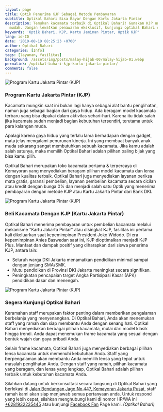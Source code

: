 ```yaml
---
layout: page
title: Optik Penerima KJP Sebagai Metode Pembayaran
subtitle: Optikal Bahari Bisa Bayar Dengan Kartu Jakarta Pintar
description: Temukan kacamata terbaik di Optikal Bahari! Gunakan KJP untuk pembayaran
  mudah. Jangan lewatkan penawaran eksklusif, kunjungi optikal Bahari segera
keywords: 'Optik Bahari, KJP, Kartu Jaminan Pintar, Optik KJP'
lang: id-ID
date: '2019-08-19 08:25:23 +0700'
author: Optikal Bahari
categories: [Info]
tags: [layanan, fasilitas]
background: /assets/img/posts/malay-hijab-00/malay-hijab-01.webp
permalink: /optikal-bahari-kjp-kartu-jakarta-pintar/
comments: false
---
```


<div class="card shadow p-3 bg-white mb-5">
  <img
    itemprop="image"
    src="{{ "/assets/img/posts/optikal-bahari-kjp/kjp-optikalbahari-01.webp" }}"
    srcset="{{ "/assets/img/posts/optikal-bahari-kjp/kjp-optikalbahari-01.webp" | srcset }}"
    width="{{ "/assets/img/posts/optikal-bahari-kjp/kjp-optikalbahari-01.webp" | width }}"
    height="{{ "/assets/img/posts/optikal-bahari-kjp/kjp-optikalbahari-01.webp" | height }}"
    class="card-img-top img-fluid"
    alt="Program Kartu Jakarta Pintar (KJP)">
  <div class="card-body">
    <h3 class="card-title">
      Program Kartu Jakarta Pintar (KJP)
    </h3>
    <p class="card-text text-left">
      Kacamata mungkin saat ini bukan lagi hanya sebagai alat bantu penglihatan, namun juga sebagai bagian dari gaya hidup. Ada beragam model kacamata terbaru yang bisa dipakai dalam aktivitas sehari-hari. Karena itu tidak salah jika kacamata sudah menjadi bagian kebutuhan tersendiri, terutama untuk para kalangan muda.
    </p>
    <p class="card-text text-left">
      Apalagi karena gaya hidup yang terlalu lama berhadapan dengan gadget, mata jelas mengalami penurunan kinerja. Ini yang membuat banyak anak muda sekarang sangat membutuhkan sebuah kacamata. Jika kamu adalah salah satunya, maka memilih Optikal Bahari adalah pilihan paling bijak yang bisa kamu pilih.
    </p>
    <p class="card-text text-left">
      Optikal Bahari merupakan toko kacamata pertama & terpercaya di Kemayoran yang menyediakan beragam pilihan model kacamata dan lensa dengan kualitas terbaik. Optikal Bahari juga menyediakan layanan periksa mata gratis, garansi pembelian, layanan pembelian kacamata secara cicilan atau kredit dengan bunga 0% dan menjadi salah satu Optik yang menerima pembayaran dengan metode KJP atau Kartu Jakarta Pintar dari Bank DKI.
    </p>
  </div>
</div>

<div class="card shadow p-3 bg-white mb-5">
  <img
    itemprop="image"
    src="{{ "/assets/img/posts/optikal-bahari-kjp/kjp-optikalbahari-02.webp" }}"
    srcset="{{ "/assets/img/posts/optikal-bahari-kjp/kjp-optikalbahari-02.webp" | srcset }}"
    width="{{ "/assets/img/posts/optikal-bahari-kjp/kjp-optikalbahari-02.webp" | width }}"
    height="{{ "/assets/img/posts/optikal-bahari-kjp/kjp-optikalbahari-02.webp" | height }}"
    class="card-img-top img-fluid"
    alt="Program Kartu Jakarta Pintar (KJP)">
  <div class="card-body">
    <h3 class="card-title">
      Beli Kacamata Dengan KJP (Kartu Jakarta Pintar)
    </h3>
    <p class="card-text text-left">
      Optikal Bahari menerima pembayaran untuk pembelian kacamata melalui mekanisme "Kartu Jakarta Pintar" atau disingkat KJP, fasilitas ini pertama kali dikeluarkan saat kepemimpinan President Joko Widodo. Di era kepemimpinan Anies Baswedan saat ini, KJP dioptimalkan menjadi KJP Plus. Manfaat dan dampak positif yang diharapkan dari siswa penerima KJP, antara lain:
    </p>
    <ul>
      <li>Seluruh warga DKI Jakarta menamatkan pendidikan minimal sampai dengan jenjang SMA/SMK.</li>
      <li>Mutu pendidikan di Provinsi DKI Jakarta meningkat secara signifikan.</li>
      <li>Peningkatan pencapaian target Angka Partisipasi Kasar (APK) pendidikan dasar dan menengah.</li>
    </ul>
  </div>
</div>

<div class="card shadow p-3 bg-white mb-5">
  <img
    itemprop="image"
    src="{{ "/assets/img/posts/035.webp" }}"
    srcset="{{ "/assets/img/posts/035.webp" | srcset }}"
    width="{{ "/assets/img/posts/035.webp" | width }}"
    height="{{ "/assets/img/posts/035.webp" | height }}"
    class="card-img-top img-fluid"
    alt="Program Kartu Jakarta Pintar (KJP)">
  <div class="card-body">
    <h3 class="card-title">
      Segera Kunjungi Optikal Bahari
    </h3>
    <p class="card-text text-left">
      Keramahan staff merupakan faktor penting dalam memberikan pengalaman berbelanja yang menyenangkan. Di Optikal Bahari, Anda akan menemukan staff yang ramah dan siap membantu Anda dengan senang hati. Optikal Bahari menyediakan berbagai pilihan kacamata, mulai dari model klasik hingga trendi. Anda dapat menemukan frame kacamata yang sesuai dengan bentuk wajah dan gaya pribadi Anda.
    </p>
    <p class="card-text text-left">
      Selain frame kacamata, Optikal Bahari juga menyediakan berbagai pilihan lensa kacamata untuk memenuhi kebutuhan Anda. Staff yang berpengalaman akan membantu Anda memilih lensa yang tepat untuk masalah penglihatan Anda. Dengan staff yang ramah, pilihan kacamata yang beragam, dan lensa yang lengkap, Optikal Bahari adalah pilihan terbaik untuk kebutuhan kacamata Anda.
    </p>
    <p class="card-text text-left">
      Silahkan datang untuk berkonsultasi secara langsung di Optikal Bahari yang berlokasi di
      <a href="{{"/lokasi" | relative_url }}" title="Jalan Bendungan Jago No 447, Kemayoran Jakarta Pusat">Jalan Bendungan Jago No 447, Kemayoran Jakarta Pusat</a>, staff ramah kami akan siap menjawab semua pertanyaan anda. Untuk respond yang lebih cepat, silahkan menghubungi kami di nomor HP/WA ini
      <a
        href="https://api.whatsapp.com/send?phone=6281932235445&text=Hallo%2C+saya+butuh+informasi+lebih+lanjut+mengenai+Optikal+Bahari"
        id="WhatsAppClick"
        class="WhatsAppCall"
        title="Call WhatsApp">+6281932235445</a>
      atau kunjungi
      <a
        href="https://www.facebook.com/optikalbahari"
        id="FBClick"
        title="Facebook Page Optikal Bahari"
        class="FacebookPage">Facebook Fan</a>
      Page kami.
      <em>(Optikal Bahari)</em>
    </p>
  </div>
</div>
